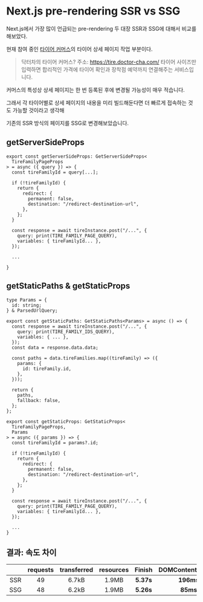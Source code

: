 # Next.js pre-rendering SSR vs SSG

Next.js에서 가장 많이 언급되는 pre-rendering 두 대장 SSR과 SSG에 대해서 비교를 해보았다.

현재 참여 중인 [타이어 커머스](https://tire.doctor-cha.com/)의 타이어 상세 페이지 작업 부분이다.

> 닥터차의 타이어 커머스?
> 주소: https://tire.doctor-cha.com/
> 타이어 사이즈만 입력하면 합리적인 가격에 타이어 확인과 장착점 예약까지 연결해주는 서비스입니다.

커머스의 특성상 상세 페이지는 한 번 등록된 후에 변경될 가능성이 매우 적습니다.

그래서 각 타이어별로 상세 페이지의 내용을 미리 빌드해둔다면 더 빠르게 접속하는 것도 가능할 것이라고 생각해

기존의 SSR 방식의 페이지를 SSG로 변경해보았습니다.

## getServerSideProps

```tsx
export const getServerSideProps: GetServerSideProps<
  TireFamilyPageProps
> = async ({ query }) => {
  const tireFamilyId = query[...];

  if (!tireFamilyId) {
    return {
      redirect: {
        permanent: false,
        destination: "/redirect-destination-url",
      },
    };
  }

  const response = await tireInstance.post("/...", {
    query: print(TIRE_FAMILY_PAGE_QUERY),
    variables: { tireFamilyId... },
  });

  ...

}
```

## getStaticPaths & getStaticProps

```tsx
type Params = {
  id: string;
} & ParsedUrlQuery;

export const getStaticPaths: GetStaticPaths<Params> = async () => {
  const response = await tireInstance.post("/...", {
    query: print(TIRE_FAMILY_IDS_QUERY),
    variables: { ... },
  });
  const data = response.data.data;

  const paths = data.tireFamilies.map((tireFamily) => ({
    params: {
      id: tireFamily.id,
    },
  }));

  return {
    paths,
    fallback: false,
  };
};

export const getStaticProps: GetStaticProps<
  TireFamilyPageProps,
  Params
> = async ({ params }) => {
  const tireFamilyId = params?.id;

  if (!tireFamilyId) {
    return {
      redirect: {
        permanent: false,
        destination: "/redirect-destination-url",
      },
    };
  }

  const response = await tireInstance.post("/...", {
    query: print(TIRE_FAMILY_PAGE_QUERY),
    variables: { tireFamilyId... },
  });

  ...
}
```

## 결과: 속도 차이

|     | requests | transferred | resources |  Finish   | DOMContentLoaded |   Load    |
| :-: | :------: | :---------: | :-------: | :-------: | :--------------: | :-------: |
| SSR |    49    |    6.7kB    |   1.9MB   | **5.37s** |    **196ms**     | **235ms** |
| SSG |    48    |    6.2kB    |   1.9MB   | **5.26s** |     **85ms**     | **130ms** |
